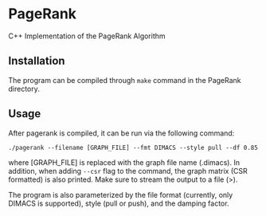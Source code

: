 # PageRank
C++ Implementation of the PageRank Algorithm

## Installation
The program can be compiled through `make` command in the PageRank directory.

## Usage
After pagerank is compiled, it can be run via the following command:
```
./pagerank --filename [GRAPH_FILE] --fmt DIMACS --style pull --df 0.85
```
where [GRAPH\_FILE] is replaced with the graph file name (.dimacs). In addition,
when adding `--csr` flag to the command, the graph matrix (CSR formatted) is also printed.
Make sure to stream the output to a file (>).

The program is also parameterized by the file format (currently, only DIMACS is supported),
style (pull or push), and the damping factor.
